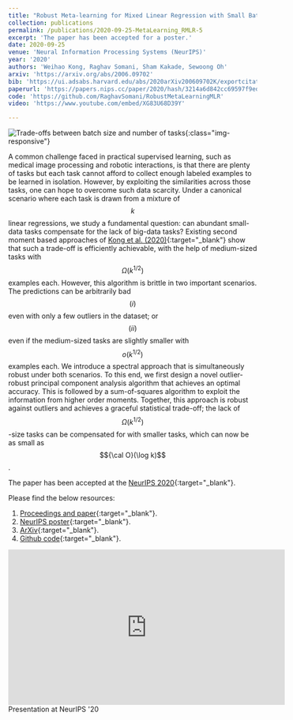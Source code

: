 ```yaml
---
title: "Robust Meta-learning for Mixed Linear Regression with Small Batches"
collection: publications
permalink: /publications/2020-09-25-MetaLearning_RMLR-5
excerpt: 'The paper has been accepted for a poster.'
date: 2020-09-25
venue: 'Neural Information Processing Systems (NeurIPS)'
year: '2020'
authors: 'Weihao Kong, Raghav Somani, Sham Kakade, Sewoong Oh'
arxiv: 'https://arxiv.org/abs/2006.09702'
bib: 'https://ui.adsabs.harvard.edu/abs/2020arXiv200609702K/exportcitation'
paperurl: 'https://papers.nips.cc/paper/2020/hash/3214a6d842cc69597f9edf26df552e43-Abstract.html'
code: 'https://github.com/RaghavSomani/RobustMetaLearningMLR'
video: 'https://www.youtube.com/embed/XG83U68D39Y'

---
```


![Trade-offs between batch size and number of tasks](https://raghavsomani.github.io/publications/files/RobustMetaLearning.png){:class="img-responsive"}

A common challenge faced in practical supervised learning, such as medical image processing and robotic interactions, is that there are plenty of tasks but each task cannot afford to collect enough labeled examples to be learned in isolation. However, by exploiting the similarities across those tasks, one can hope to overcome such data scarcity. Under a canonical scenario where each task is drawn from a mixture of $$k$$ linear regressions, we study a fundamental question: can abundant small-data tasks compensate for the lack of big-data tasks? Existing second moment based approaches of [Kong et al. (2020)](https://arxiv.org/abs/2002.08936){:target="_blank"} show that such a trade-off is efficiently achievable, with the help of medium-sized tasks with $$\Omega(k^{1/2})$$ examples each. However, this algorithm is brittle in two important scenarios. The predictions can be arbitrarily bad $$(i)$$ even with only a few outliers in the dataset; or $$(ii)$$ even if the medium-sized tasks are slightly smaller with $$o(k^{1/2})$$ examples each. We introduce a spectral approach that is simultaneously robust under both scenarios. To this end, we first design a novel outlier-robust principal component analysis algorithm that achieves an optimal accuracy. This is followed by a sum-of-squares algorithm to exploit the information from higher order moments. Together, this approach is robust against outliers and achieves a graceful statistical trade-off; the lack of $$\Omega(k^{1/2})$$-size tasks can be compensated for with smaller tasks, which can now be as small as $${\cal O}(\log k)$$.

The paper has been accepted at the [NeurIPS 2020](https://nips.cc/Conferences/2020){:target="_blank"}.

Please find the below resources:
1. [Proceedings and paper](https://papers.nips.cc/paper/2020/hash/3214a6d842cc69597f9edf26df552e43-Abstract.html){:target="_blank"}.
2. [NeurIPS poster](https://raghavsomani.github.io/publications/files/NeurIPS_2020_poster_RMLR.pdf){:target="_blank"}.
3. [ArXiv](https://arxiv.org/abs/2006.09702){:target="_blank"}.
4. [Github code](https://github.com/RaghavSomani/RobustMetaLearningMLR){:target="_blank"}.

<iframe width="560" height="315" src="https://www.youtube.com/embed/XG83U68D39Y" frameborder="0" allow="accelerometer; autoplay; encrypted-media; gyroscope; picture-in-picture" allowfullscreen></iframe>
<figcaption>Presentation at NeurIPS '20</figcaption>